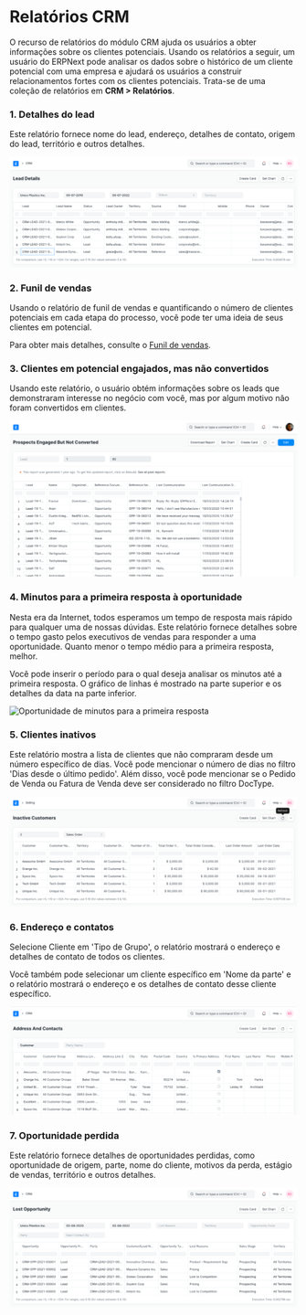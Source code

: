 # Relatórios CRM



O recurso de relatórios do módulo CRM ajuda os usuários a obter informações sobre os clientes potenciais. Usando os relatórios a seguir, um usuário do ERPNext pode analisar os dados sobre o histórico de um cliente potencial com uma empresa e ajudará os usuários a construir relacionamentos fortes com os clientes potenciais. Trata-se de uma coleção de relatórios em **CRM > Relatórios**.


### 1. Detalhes do lead


Este relatório fornece nome do lead, endereço, detalhes de contato, origem do lead, território e outros detalhes.


![Relatório de detalhes do lead](/files/lead-details.png)


### 2. Funil de vendas


Usando o relatório de funil de vendas e quantificando o número de clientes potenciais em cada etapa do processo, você pode ter uma ideia de seus clientes em potencial.


Para obter mais detalhes, consulte o [Funil de vendas](/docs/pt/CRM/articles/sales_funnel).


### 3. Clientes em potencial engajados, mas não convertidos


Usando este relatório, o usuário obtém informações sobre os leads que demonstraram interesse no negócio com você, mas por algum motivo não foram convertidos em clientes.


![Possíveis clientes em potencial engajados, mas não convertidos](/files/prospects-engaged-but-not-converted.png)


### 4. Minutos para a primeira resposta à oportunidade


Nesta era da Internet, todos esperamos um tempo de resposta mais rápido para qualquer uma de nossas dúvidas. Este relatório fornece detalhes sobre o tempo gasto pelos executivos de vendas para responder a uma oportunidade. Quanto menor o tempo médio para a primeira resposta, melhor.


Você pode inserir o período para o qual deseja analisar os minutos até a primeira resposta. O gráfico de linhas é mostrado na parte superior e os detalhes da data na parte inferior.


![Oportunidade de minutos para a primeira resposta](/files/minutos_to_first_response.png)


### 5. Clientes inativos


Este relatório mostra a lista de clientes que não compraram desde um número específico de dias. Você pode mencionar o número de dias no filtro 'Dias desde o último pedido'. Além disso, você pode mencionar se o Pedido de Venda ou Fatura de Venda deve ser considerado no filtro DocType.


![Clientes inativos](/files/inactive-customers.png)


### 6. Endereço e contatos


Selecione Cliente em 'Tipo de Grupo', o relatório mostrará o endereço e detalhes de contato de todos os clientes.


Você também pode selecionar um cliente específico em 'Nome da parte' e o relatório mostrará o endereço e os detalhes de contato desse cliente específico.


![Relatório de endereços e contatos](/files/address-and-contacts.png)


### 7. Oportunidade perdida


Este relatório fornece detalhes de oportunidades perdidas, como oportunidade de origem, parte, nome do cliente, motivos da perda, estágio de vendas, território e outros detalhes.


![Oportunidade perdida](/files/lost-opportunity.png)



